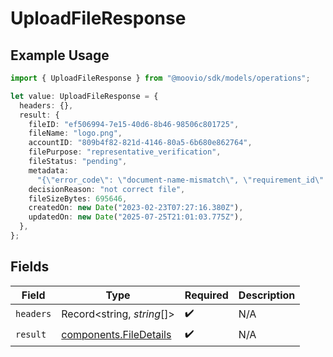 # UploadFileResponse

## Example Usage

```typescript
import { UploadFileResponse } from "@moovio/sdk/models/operations";

let value: UploadFileResponse = {
  headers: {},
  result: {
    fileID: "ef506994-7e15-40d6-8b46-98506c801725",
    fileName: "logo.png",
    accountID: "809b4f82-821d-4146-80a5-6b680e862764",
    filePurpose: "representative_verification",
    fileStatus: "pending",
    metadata:
      "{\"error_code\": \"document-name-mismatch\", \"requirement_id\": \"document.individual.verification\", \"representative_id\": \"c63ab175-251d-497e-a267-7346d087e180\", \"comment\": \"testing comment\"",
    decisionReason: "not correct file",
    fileSizeBytes: 695646,
    createdOn: new Date("2023-02-23T07:27:16.380Z"),
    updatedOn: new Date("2025-07-25T21:01:03.775Z"),
  },
};
```

## Fields

| Field                                                            | Type                                                             | Required                                                         | Description                                                      |
| ---------------------------------------------------------------- | ---------------------------------------------------------------- | ---------------------------------------------------------------- | ---------------------------------------------------------------- |
| `headers`                                                        | Record<string, *string*[]>                                       | :heavy_check_mark:                                               | N/A                                                              |
| `result`                                                         | [components.FileDetails](../../models/components/filedetails.md) | :heavy_check_mark:                                               | N/A                                                              |
